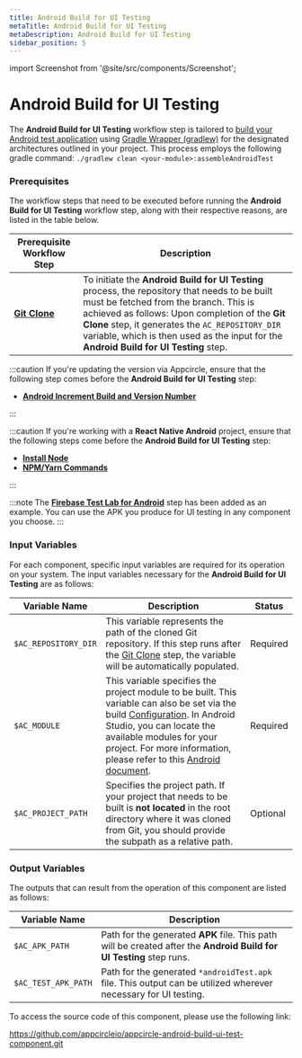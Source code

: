 ```yaml
---
title: Android Build for UI Testing
metaTitle: Android Build for UI Testing
metaDescription: Android Build for UI Testing
sidebar_position: 5
---
```


import Screenshot from '@site/src/components/Screenshot';

# Android Build for UI Testing

The **Android Build for UI Testing** workflow step is tailored to [build your Android test application](https://developer.android.com/training/testing/instrumented-tests) using [Gradle Wrapper (gradlew)](https://docs.gradle.org/current/userguide/gradle_wrapper.html) for the designated architectures outlined in your project. This process employs the following gradle command: `./gradlew clean <your-module>:assembleAndroidTest`

### Prerequisites

The workflow steps that need to be executed before running the **Android Build for UI Testing** workflow step, along with their respective reasons, are listed in the table below.

| Prerequisite Workflow Step                                                            | Description                                                                                                                                                                                                                                                                                                                            |
| ------------------------------------------------------------------------------------- | -------------------------------------------------------------------------------------------------------------------------------------------------------------------------------------------------------------------------------------------------------------------------------------------------------------------------------------- |
| [**Git Clone**](https://docs.appcircle.io/workflows/common-workflow-steps/#git-clone) | To initiate the **Android Build for UI Testing** process, the repository that needs to be built must be fetched from the branch. This is achieved as follows: Upon completion of the **Git Clone** step, it generates the `AC_REPOSITORY_DIR` variable, which is then used as the input for the **Android Build for UI Testing** step. |

:::caution
If you're updating the version via Appcircle, ensure that the following step comes before the **Android Build for UI Testing** step:

- [**Android Increment Build and Version Number**](https://docs.appcircle.io/workflows/android-specific-workflow-steps/increment-build-and-version-number)

:::

:::caution
If you're working with a **React Native Android** project, ensure that the following steps come before the **Android Build for UI Testing** step:

- [**Install Node**](https://docs.appcircle.io/workflows/react-native-specific-workflow-steps/#install-node)
- [**NPM/Yarn Commands**](https://docs.appcircle.io/workflows/react-native-specific-workflow-steps/npm-yarn-commands)

:::

<Screenshot url='https://cdn.appcircle.io/docs/assets/android-workflow-components-android-build-for-ui-testing_1.png'/>

:::note
The **[Firebase Test Lab for Android](https://docs.appcircle.io/continuous-testing/firebase-test-lab-for-android/)** step has been added as an example. You can use the APK you produce for UI testing in any component you choose.
:::

### Input Variables

For each component, specific input variables are required for its operation on your system. The input variables necessary for the **Android Build for UI Testing** are as follows:

<Screenshot url='https://cdn.appcircle.io/docs/assets/android-workflow-components-android-build-for-ui-testing_2.png' alt="image2" />

| Variable Name        | Description                                                                                                                                                                                                                                                                                                                                                                                                            | Status   |
| -------------------- | ---------------------------------------------------------------------------------------------------------------------------------------------------------------------------------------------------------------------------------------------------------------------------------------------------------------------------------------------------------------------------------------------------------------------- | -------- |
| `$AC_REPOSITORY_DIR` | This variable represents the path of the cloned Git repository. If this step runs after the [Git Clone](https://docs.appcircle.io/workflows/common-workflow-steps/#git-clone) step, the variable will be automatically populated.                                                                                                                                                                                      | Required |
| `$AC_MODULE`         | This variable specifies the project module to be built. This variable can also be set via the build [Configuration](https://docs.appcircle.io/build/build-process-management/build-profile-configuration/). In Android Studio, you can locate the available modules for your project. For more information, please refer to this [Android document](https://developer.android.com/studio/projects#ApplicationModules). | Required |
| `$AC_PROJECT_PATH`   | Specifies the project path. If your project that needs to be built is **not located** in the root directory where it was cloned from Git, you should provide the subpath as a relative path.                                                                                                                                                                                                                           | Optional |

### Output Variables

The outputs that can result from the operation of this component are listed as follows:

| Variable Name       | Description                                                                                                          |
| ------------------- | -------------------------------------------------------------------------------------------------------------------- |
| `$AC_APK_PATH`      | Path for the generated **APK** file. This path will be created after the **Android Build for UI Testing** step runs. |
| `$AC_TEST_APK_PATH` | Path for the generated `*androidTest.apk` file. This output can be utilized wherever necessary for UI testing.       |

To access the source code of this component, please use the following link:

https://github.com/appcircleio/appcircle-android-build-ui-test-component.git
